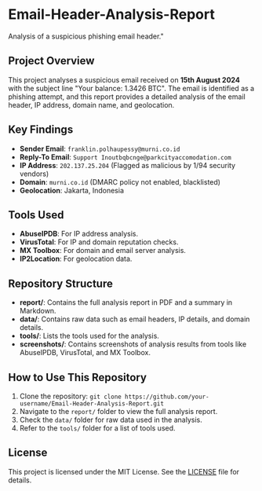 # Email-Header-Analysis-Report
Analysis of a suspicious phishing email header."

## Project Overview
This project analyses a suspicious email received on **15th August 2024** with the subject line "Your balance: 1.3426 BTC". The email is identified as a phishing attempt, and this report provides a detailed analysis of the email header, IP address, domain name, and geolocation.

## Key Findings
- **Sender Email**: `franklin.polhaupessy@murni.co.id`
- **Reply-To Email**: `Support Inoutbqbcnge@parkcityaccomodation.com`
- **IP Address**: `202.137.25.204` (Flagged as malicious by 1/94 security vendors)
- **Domain**: `murni.co.id` (DMARC policy not enabled, blacklisted)
- **Geolocation**: Jakarta, Indonesia

## Tools Used
- **AbuseIPDB**: For IP address analysis.
- **VirusTotal**: For IP and domain reputation checks.
- **MX Toolbox**: For domain and email server analysis.
- **IP2Location**: For geolocation data.

## Repository Structure
- **report/**: Contains the full analysis report in PDF and a summary in Markdown.
- **data/**: Contains raw data such as email headers, IP details, and domain details.
- **tools/**: Lists the tools used for the analysis.
- **screenshots/**: Contains screenshots of analysis results from tools like AbuseIPDB, VirusTotal, and MX Toolbox.

## How to Use This Repository
1. Clone the repository: `git clone https://github.com/your-username/Email-Header-Analysis-Report.git`
2. Navigate to the `report/` folder to view the full analysis report.
3. Check the `data/` folder for raw data used in the analysis.
4. Refer to the `tools/` folder for a list of tools used.

## License
This project is licensed under the MIT License. See the [LICENSE](LICENSE) file for details.

